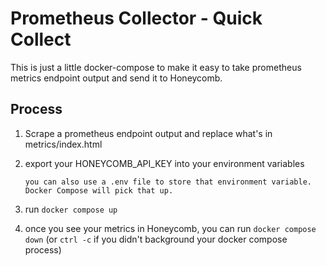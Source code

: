 # Prometheus Collector - Quick Collect

This is just a little docker-compose to make it easy to take prometheus metrics endpoint output and send it to Honeycomb.

## Process

1. Scrape a prometheus endpoint output and replace what's in metrics/index.html
2. export your HONEYCOMB_API_KEY into your environment variables

    ```text
    you can also use a .env file to store that environment variable. Docker Compose will pick that up.
    ```

3. run `docker compose up`
4. once you see your metrics in Honeycomb, you can run `docker compose down` (or `ctrl -c` if you didn't background your docker compose process)
